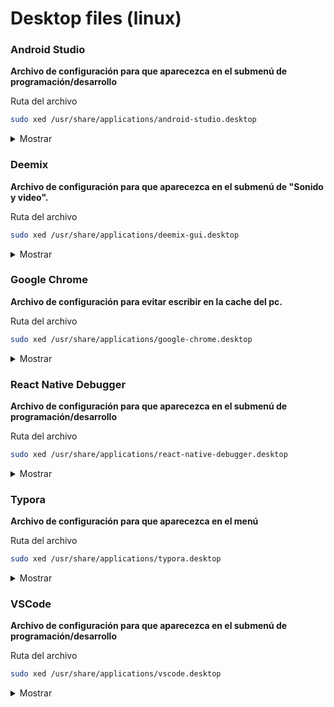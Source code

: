# Desktop files (linux)

### Android Studio

**Archivo de configuración para que aparecezca en el submenú de programación/desarrollo**

Ruta del archivo

```bash
sudo xed /usr/share/applications/android-studio.desktop
```

<details>
  <summary>Mostrar</summary>

```bash
[Desktop Entry]
Version=1.0
Type=Application
Name=Android Studio
Icon=/opt/AndroidStudio/bin/studio.png
Exec="/opt/AndroidStudio/bin/studio.sh" %f
Categories=Development;IDE;
Terminal=false
StartupWMClass=jetbrains-android-studio
```

</details>

### Deemix

**Archivo de configuración para que aparecezca en el submenú de "Sonido y video".**

Ruta del archivo

```bash
sudo xed /usr/share/applications/deemix-gui.desktop
```

<details>
  <summary>Mostrar</summary>

```bash
[Desktop Entry]
Name=deemix-gui
Exec=/opt/deemix-gui/deemix-gui %U
Terminal=false
Type=Application
Icon=deemix-gui
StartupWMClass=deemix-gui
Categories=AudioVideo;Audio;Player;
MimeType=application/x-flac;audio/flac;audio/x-flac;audio/mp3;
Keywords=Player;Audio;Server;Broadcast;
```

</details>

### Google Chrome

**Archivo de configuración para evitar escribir en la cache del pc.**

Ruta del archivo

```bash
sudo xed /usr/share/applications/google-chrome.desktop
```

<details>
  <summary>Mostrar</summary>

```bash
[Desktop Entry]
Version=1.0
Name=Google Chrome
# Only KDE 4 seems to use GenericName, so we reuse the KDE strings.
# From Ubuntu's language-pack-kde-XX-base packages, version 9.04-20090413.
GenericName=Web Browser
GenericName[en_GB]=Web Browser
GenericName[es]=Navegador web
# Gnome and KDE 3 uses Comment.
Comment[en_GB]=Access the Internet
Comment[es]=Accede a Internet.
Exec=/usr/bin/google-chrome-stable %U --disk-cache-dir=/dev/null
StartupNotify=true
Terminal=false
Icon=google-chrome
Type=Application
Categories=Network;WebBrowser;
MimeType=application/pdf;application/rdf+xml;application/rss+xml;application/xhtml+xml;application/xhtml_xml;application/xml;image/gif;image/jpeg;image/png;image/webp;text/html;text/xml;x-scheme-handler/ftp;x-scheme-handler/http;x-scheme-handler/https;
Actions=new-window;new-private-window;

[Desktop Action new-window]
Name=New Window
Name[en_GB]=New Window
Name[es]=Nueva ventana
Exec=/usr/bin/google-chrome-stable  %U --disk-cache-dir=/dev/null

[Desktop Action new-private-window]
Name=New Incognito Window
Name[en_GB]=New Incognito window
Name[es]=Nueva ventana de incógnito
Exec=/usr/bin/google-chrome-stable --incognito --disk-cache-dir=/dev/null
```

</details>

### React Native Debugger

**Archivo de configuración para que aparecezca en el submenú de programación/desarrollo**

Ruta del archivo

```bash
sudo xed /usr/share/applications/react-native-debugger.desktop
```

<details>
  <summary>Mostrar</summary>

```bash
[Desktop Entry]
Version=1.0
Type=Application
Name=React Native Debugger
Icon=/opt/rndebugger/logo.png
Exec="/opt/rndebugger/react-native-debugger" %f
Categories=Development;IDE;
Terminal=false
```

</details>

### Typora

**Archivo de configuración para que aparecezca en el menú**

Ruta del archivo

```bash
sudo xed /usr/share/applications/typora.desktop
```

<details>
  <summary>Mostrar</summary>

```bash
[Desktop Entry]
Name=Typora Markdown Editor
Name[es]=Typora editor de Markdown
Comment=Edit markdown files
Comment[es]=Editar archivos de mardkdown
Exec=typora %U
Terminal=false
Type=Application
StartupNotify=true
MimeType=text/plain;
Icon=/opt/Typora/resources/assets/installer.ico
Categories=GTK;Utility;TextEditor;
Keywords=text;editor;tabs;highlighting;code;multiple;files;pluggable;notepad;
#X-MATE-DocPath=xed/xed.xml
#Actions=new-window;

#[Desktop Action new-window]
#Name=New Window
#Exec=xed --new-window %U
```

</details>

### VSCode

**Archivo de configuración para que aparecezca en el submenú de programación/desarrollo**

Ruta del archivo

```bash
sudo xed /usr/share/applications/vscode.desktop
```

<details>
  <summary>Mostrar</summary>

```bash
[Desktop Entry]
Version=1.0
Type=Application
Name=VSCode
Icon=/opt/VSCode/resources/app/resources/linux/code.png
Exec="/opt/VSCode/code" %f
Categories=Development;IDE;
Terminal=false
```

</details>
